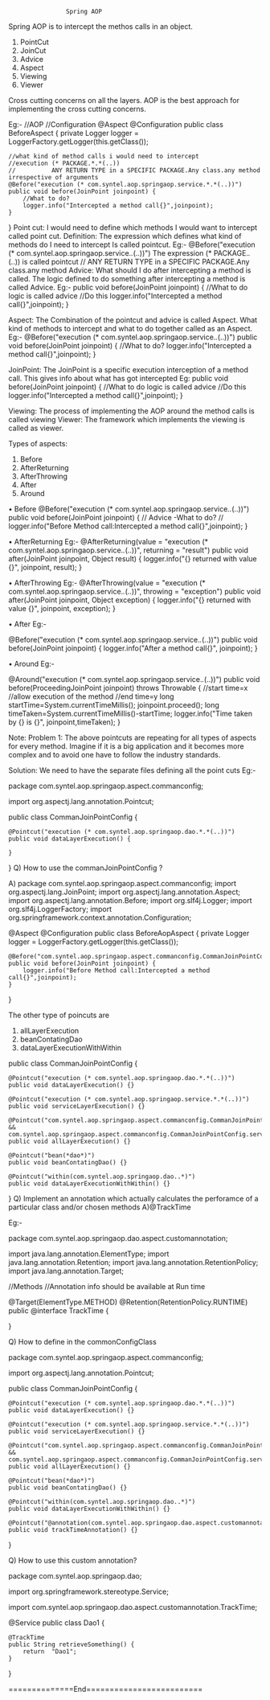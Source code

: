 					Spring AOP

Spring AOP is to intercept the methos calls in an object.
1.	PointCut
2.	JoinCut
3.	Advice
4.	Aspect
5.	Viewing
6.	Viewer

Cross cutting concerns on all the layers. AOP is the best approach for implementing the cross cutting concerns.
	
Eg:-
//AOP
//Configuration
@Aspect
@Configuration
public class BeforeAspect {
	private Logger logger = LoggerFactory.getLogger(this.getClass());

	//what kind of method calls i would need to intercept
	//execution (* PACKAGE.*.*(..))
	//			ANY RETURN TYPE in a SPECIFIC PACKAGE.Any class.any method irrespective of arguments
	@Before("execution (* com.syntel.aop.springaop.service.*.*(..))")
	public void before(JoinPoint joinpoint) {
		//What to do?
		logger.info("Intercepted a method call{}",joinpoint);
	}
}
Point cut:
I would need to define which methods I would want to intercept called point cut.
Definition:
The expression which defines what kind of methods do I need to intercept Is called pointcut.
Eg:- @Before("execution (* com.syntel.aop.springaop.service.*.*(..))")
The expression (* PACKAGE.*.*(..)) is called pointcut
// ANY RETURN TYPE in a SPECIFIC PACKAGE.Any class.any method
Advice:
What should I do after intercepting a method is called. The logic defined to do something after intercepting a method is called Advice.
Eg:-
public void before(JoinPoint joinpoint) {
		//What to do logic is called advice
		//Do this
		logger.info("Intercepted a method call{}",joinpoint);
	}

Aspect: 
The Combination of the pointcut and advice is called Aspect.
What kind of methods to intercept and what to do together called as an Aspect.
Eg:-
@Before("execution (* com.syntel.aop.springaop.service.*.*(..))")
	public void before(JoinPoint joinpoint) {
		//What to do?
		logger.info("Intercepted a method call{}",joinpoint);
	}

JoinPoint:
The JoinPoint is a specific execution interception of a method call. This gives info about what has got intercepted
Eg:
public void before(JoinPoint joinpoint) {
		//What to do logic is called advice
		//Do this
		logger.info("Intercepted a method call{}",joinpoint);
	}


Viewing:
The process of implementing the AOP around the method calls is called viewing 
Viewer:
The framework which implements the viewing is called as viewer.

Types of aspects:
1.	Before
2.	AfterReturning
3.	AfterThrowing
4.	After
5.	Around

•	Before
@Before("execution (* com.syntel.aop.springaop.service.*.*(..))")
	public void before(JoinPoint joinpoint) {
		// Advice -What to do?
		//
		logger.info("Before Method call:Intercepted a method call{}",joinpoint);
	}

•	AfterReturning
Eg:-
@AfterReturning(value = "execution (* com.syntel.aop.springaop.service.*.*(..))", returning = "result")
	public void after(JoinPoint joinpoint, Object result) {
		logger.info("{} returned with value {}", joinpoint, result);
	}

•	AfterThrowing
Eg:-
@AfterThrowing(value = "execution (* com.syntel.aop.springaop.service.*.*(..))", throwing = "exception")
	public void after(JoinPoint joinpoint, Object exception) {
		logger.info("{} returned with value {}", joinpoint, exception);
	}

•	After
Eg:-

@Before("execution (* com.syntel.aop.springaop.service.*.*(..))")
	public void before(JoinPoint joinpoint) {
		logger.info("After a method call{}", joinpoint);
		}

•	Around
Eg:-

@Around("execution (* com.syntel.aop.springaop.service.*.*(..))")
		public void before(ProceedingJoinPoint joinpoint) throws Throwable {
		//start time=x
		//allow execution of the method
		//end time=y
		long startTime=System.currentTimeMillis();
		joinpoint.proceed();
		long timeTaken=System.currentTimeMillis()-startTime;
		logger.info("Time taken by {} is {}", joinpoint,timeTaken);
			}

Note:
Problem 1:
The above pointcuts are repeating for all types of aspects for every method. Imagine if it is a big application and it becomes more complex and to avoid one have to follow the industry standards.


Solution:
We need to have the separate files defining all the point cuts 
Eg:-

package com.syntel.aop.springaop.aspect.commanconfig;

import org.aspectj.lang.annotation.Pointcut;

public class CommanJoinPointConfig {

	@Pointcut("execution (* com.syntel.aop.springaop.dao.*.*(..))")
	public void dataLayerExecution() {
		
	}
}
Q) How to use the commanJoinPointConfig ?

A) 
package com.syntel.aop.springaop.aspect.commanconfig;
import org.aspectj.lang.JoinPoint;
import org.aspectj.lang.annotation.Aspect;
import org.aspectj.lang.annotation.Before;
import org.slf4j.Logger;
import org.slf4j.LoggerFactory;
import org.springframework.context.annotation.Configuration;


@Aspect
@Configuration
public class BeforeAopAspect {
	private Logger logger = LoggerFactory.getLogger(this.getClass());

	@Before("com.syntel.aop.springaop.aspect.commanconfig.CommanJoinPointConfig.dataLayerExecution()")
	public void before(JoinPoint joinpoint) {
		logger.info("Before Method call:Intercepted a method call{}",joinpoint);
	}
}


The other type of poincuts are 

1)	allLayerExecution 
2)	beanContatingDao
3)	dataLayerExecutionWithWithin



public class CommanJoinPointConfig {

	@Pointcut("execution (* com.syntel.aop.springaop.dao.*.*(..))")
	public void dataLayerExecution() {}
	
	@Pointcut("execution (* com.syntel.aop.springaop.service.*.*(..))")
	public void serviceLayerExecution() {}
	
	@Pointcut("com.syntel.aop.springaop.aspect.commanconfig.CommanJoinPointConfig.dataLayerExecution() && com.syntel.aop.springaop.aspect.commanconfig.CommanJoinPointConfig.serviceLayerExecution()")
	public void allLayerExecution() {}
	
	@Pointcut("bean(*dao*)")
	public void beanContatingDao() {}
	
	@Pointcut("within(com.syntel.aop.springaop.dao..*)")
	public void dataLayerExecutionWithWithin() {}
	
}
Q) Implement an annotation which actually calculates the perforamce of a particular class and/or chosen methods
A)@TrackTime

Eg:-

package com.syntel.aop.springaop.dao.aspect.customannotation;

import java.lang.annotation.ElementType;
import java.lang.annotation.Retention;
import java.lang.annotation.RetentionPolicy;
import java.lang.annotation.Target;

//Methods
//Annotation info should be available at Run time

@Target(ElementType.METHOD)
@Retention(RetentionPolicy.RUNTIME)
public @interface TrackTime {

}

Q) How to define in the commonConfigClass

package com.syntel.aop.springaop.aspect.commanconfig;

import org.aspectj.lang.annotation.Pointcut;

public class CommanJoinPointConfig {

	@Pointcut("execution (* com.syntel.aop.springaop.dao.*.*(..))")
	public void dataLayerExecution() {}
	
	@Pointcut("execution (* com.syntel.aop.springaop.service.*.*(..))")
	public void serviceLayerExecution() {}
	
	@Pointcut("com.syntel.aop.springaop.aspect.commanconfig.CommanJoinPointConfig.dataLayerExecution() && com.syntel.aop.springaop.aspect.commanconfig.CommanJoinPointConfig.serviceLayerExecution()")
	public void allLayerExecution() {}
	
	@Pointcut("bean(*dao*)")
	public void beanContatingDao() {}
	
	@Pointcut("within(com.syntel.aop.springaop.dao..*)")
	public void dataLayerExecutionWithWithin() {}
	
	@Pointcut("@annotation(com.syntel.aop.springaop.dao.aspect.customannotation.TrackTime)")
	public void trackTimeAnnotation() {}

}


Q) How to use this custom annotation?

package com.syntel.aop.springaop.dao;

import org.springframework.stereotype.Service;

import com.syntel.aop.springaop.dao.aspect.customannotation.TrackTime;

@Service
public class Dao1 {

	@TrackTime
	public String retrieveSomething() {
		return  "Dao1";
	}
	
}

==============End=========================




